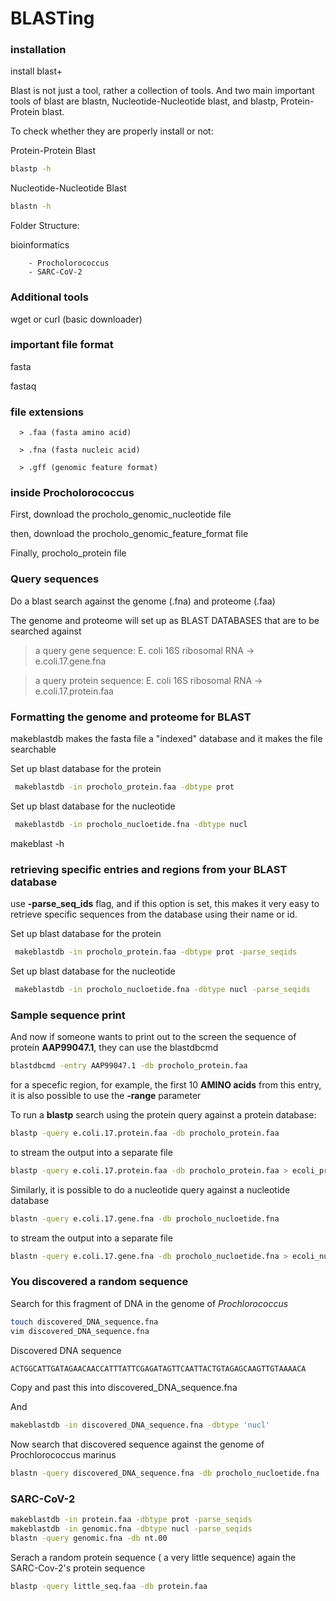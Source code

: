 # BLASTing

### installation

install blast+

Blast is not just a tool, rather a collection of tools. And two main important tools of blast are blastn, Nucleotide-Nucleotide blast, and blastp, Protein-Protein blast.

To check whether they are properly install or not:

Protein-Protein Blast
```bash
blastp -h
```

Nucleotide-Nucleotide Blast
```bash
blastn -h
```

Folder Structure:

bioinformatics

        - Procholorococcus
        - SARC-CoV-2


### Additional tools

wget or curl (basic downloader)

### important file format

fasta

fastaq

### file extensions

      > .faa (fasta amino acid)

      > .fna (fasta nucleic acid)

      > .gff (genomic feature format)


### inside Procholorococcus

First, download the procholo_genomic_nucleotide file

then, download the procholo_genomic_feature_format file

Finally, procholo_protein file

### Query sequences

Do a blast search against the genome (.fna) and proteome (.faa)

The genome and proteome will set up as BLAST DATABASES that are to be searched  against


> a query gene sequence: E. coli 16S ribosomal RNA -> e.coli.17.gene.fna

> a query protein sequence: E. coli 16S ribosomal RNA -> e.coli.17.protein.faa

### Formatting the genome and proteome for BLAST

makeblastdb makes the fasta file a "indexed" database and it makes the file searchable

Set up blast database for the protein

```bash
 makeblastdb -in procholo_protein.faa -dbtype prot
 ```

Set up blast database for the nucleotide

```bash
 makeblastdb -in procholo_nucloetide.fna -dbtype nucl
 ```

 makeblast -h


### retrieving specific entries and regions from your BLAST database

use **-parse_seq_ids** flag, and if this option is set, this makes it very easy to retrieve specific sequences from the database using their name or id.


Set up blast database for the protein

```bash
 makeblastdb -in procholo_protein.faa -dbtype prot -parse_seqids
 ```

Set up blast database for the nucleotide

```bash
 makeblastdb -in procholo_nucloetide.fna -dbtype nucl -parse_seqids
 ```

### Sample sequence print

And now if someone wants to print out to the screen the sequence of protein  **AAP99047.1**, they can use the blastdbcmd

```bash
blastdbcmd -entry AAP99047.1 -db procholo_protein.faa
```

for a specefic region, for example, the first 10 **AMINO acids** from this entry, it is also possible to use the **-range** parameter

To run a **blastp** search using the protein query against a protein database:

```bash
blastp -query e.coli.17.protein.faa -db procholo_protein.faa
```
to stream the output into a separate file


```bash
blastp -query e.coli.17.protein.faa -db procholo_protein.faa > ecoli_prot_against_procholo_prot.txt
```

Similarly, it is possible to do a nucleotide query against a nucleotide database

```bash
blastn -query e.coli.17.gene.fna -db procholo_nucloetide.fna
```
to stream the output into a separate file

```bash
blastn -query e.coli.17.gene.fna -db procholo_nucloetide.fna > ecoli_nucl_against_procho_nucl.txt
```


### You discovered a random sequence

Search for this fragment of DNA in the genome of *Prochlorococcus*

```bash
touch discovered_DNA_sequence.fna
vim discovered_DNA_sequence.fna
```

Discovered DNA sequence
```bash
ACTGGCATTGATAGAACAACCATTTATTCGAGATAGTTCAATTACTGTAGAGCAAGTTGTAAAACA
```
Copy and past this into discovered_DNA_sequence.fna

And

```bash
makeblastdb -in discovered_DNA_sequence.fna -dbtype 'nucl'
```

Now search that discovered sequence against the genome of Prochlorococcus marinus

```bash
blastn -query discovered_DNA_sequence.fna -db procholo_nucloetide.fna
```

### SARC-CoV-2
```bash
makeblastdb -in protein.faa -dbtype prot -parse_seqids
makeblastdb -in genomic.fna -dbtype nucl -parse_seqids
blastn -query genomic.fna -db nt.00
```
Serach a random protein sequence ( a very little sequence) again the SARC-Cov-2's protein sequence
```bash
blastp -query little_seq.faa -db protein.faa
```
